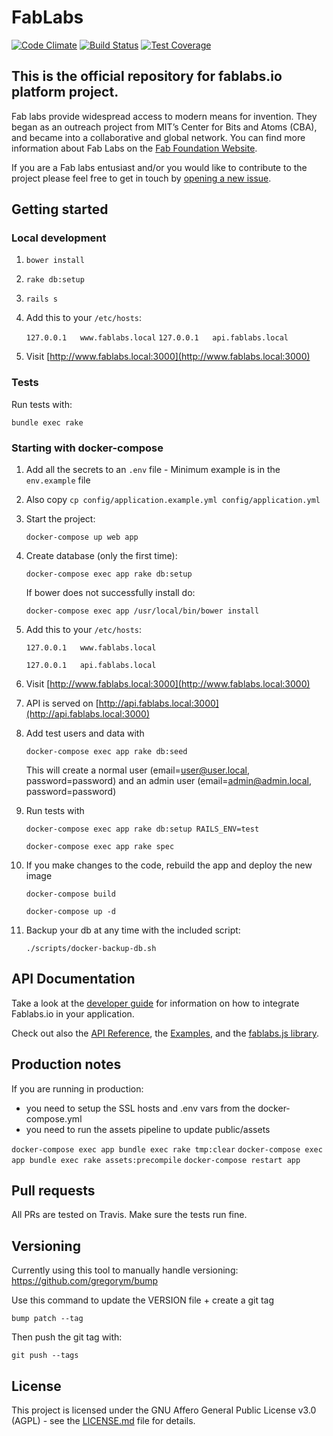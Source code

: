 # FabLabs

[![Code Climate](https://codeclimate.com/github/fablabbcn/fablabs.png)](https://codeclimate.com/github/fablabbcn/fablabs) [![Build Status](https://travis-ci.org/fablabbcn/fablabs.io.png)](https://travis-ci.org/fablabbcn/fablabs.io) [![Test Coverage](https://codeclimate.com/github/fablabbcn/fablabs/badges/coverage.svg)](https://codeclimate.com/github/fablabbcn/fablabs/coverage)

## This is the official repository for fablabs.io platform project.

Fab labs provide widespread access to modern means for invention. They began as an outreach project from MIT’s Center for Bits and Atoms (CBA), and became into a collaborative and global network. You can find more information about Fab Labs on the [Fab Foundation Website](http://www.fabfoundation.org/).

If you are a Fab labs entusiast and/or you would like to contribute to the project please feel free to get in touch by [opening a new issue](https://github.com/fablabbcn/fablabs/issues/new).


## Getting started

### Local development

1. `bower install`

1. `rake db:setup`

1. `rails s`

1. Add this to your `/etc/hosts`:

    `127.0.0.1   www.fablabs.local`
    `127.0.0.1   api.fablabs.local`

1. Visit [http://www.fablabs.local:3000](http://www.fablabs.local:3000)

### Tests

Run tests with:

`bundle exec rake`


### Starting with docker-compose

1. Add all the secrets to an `.env` file - Minimum example is in the `env.example` file

1. Also copy `cp config/application.example.yml config/application.yml`


1. Start the project:

   `docker-compose up web app`

1. Create database (only the first time):

   `docker-compose exec app rake db:setup`

   If bower does not successfully install do:

   `docker-compose exec app /usr/local/bin/bower install`

1. Add this to your `/etc/hosts`:

   `127.0.0.1   www.fablabs.local`

   `127.0.0.1   api.fablabs.local`


1. Visit [http://www.fablabs.local:3000](http://www.fablabs.local:3000)

1. API is served on [http://api.fablabs.local:3000](http://api.fablabs.local:3000)

1. Add test users and data with

    `docker-compose exec app rake db:seed`

    This will create a normal user (email=user@user.local, password=password) and an admin user
    (email=admin@admin.local, password=password)

1. Run tests with

   `docker-compose exec app rake db:setup RAILS_ENV=test`

   `docker-compose exec app rake spec`

1. If you make changes to the code, rebuild the app and deploy the new image

   `docker-compose build`

   `docker-compose up -d`

1. Backup your db at any time with the included script:

    ```
    ./scripts/docker-backup-db.sh
    ```

## API Documentation

Take a look at the [developer guide](https://docs.fablabs.io) for information on how to
integrate Fablabs.io in your application.

Check out also the [API Reference](https://docs.fablabs.io/swagger/index.html),
the [Examples](https://github.com/fablabbcn/examples.fablabs.io), and the [fablabs.js library](https://github.com/fablabbcn/fablabsjs).


## Production notes

If you are running in production:

- you need to setup the SSL hosts and .env vars from the docker-compose.yml
- you need to run the assets pipeline to update public/assets

`docker-compose exec app bundle exec rake tmp:clear`
`docker-compose exec app bundle exec rake assets:precompile`
`docker-compose restart app`


## Pull requests

All PRs are tested on Travis. Make sure the tests run fine.

## Versioning

Currently using this tool to manually handle versioning: https://github.com/gregorym/bump

Use this command to update the VERSION file + create a git tag

`bump patch --tag`

Then push the git tag with:

`git push --tags`

## License

This project is licensed under the GNU Affero General Public License v3.0 (AGPL) - see the [LICENSE.md](https://github.com/fablabbcn/fablabs.io/blob/master/LICENSE) file for details. </br>
